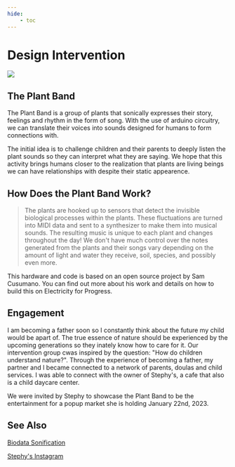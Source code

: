 ```yaml
---
hide:
    - toc
---
```


# Design Intervention


![](../images/MT01/PlantBandFlyer.jpeg)

## The Plant Band

The Plant Band is a group of plants that sonically expresses their story, feelings and rhythm in the form of song. With the use of arduino circuitry, we can translate their voices into sounds designed for humans to form connections with. 

The initial idea is to challenge children and their parents to deeply listen the plant sounds so they can interpret what they are saying. We hope that this activity brings humans closer to the realization that plants are living beings we can have relationships with despite their static appearence.


## How Does the Plant Band Work?

> The plants are hooked up to sensors that detect the invisible biological processes within the plants. These fluctuations are turned into MIDI data and sent to a synthesizer to make them into musical sounds. The resulting music is unique to each plant and changes throughout the day! We don't have much control over the notes generated from the plants and their songs vary depending on the amount of light and water they receive, soil, species, and possibly even more.

This hardware and code is based on an open source project by Sam Cusumano. You can find out more about his work and details on how to build this on Electricity for Progress.

## Engagement 

I am becoming a father soon so I constantly think about the future my child would be apart of. The true essence of nature should be experienced by the upcoming generations so they inately know how to care for it. Our intervention group cwas inspired by the question: "How do children understand nature?". Through the experience of becoming a father, my partner and I became connected to a network of parents, doulas and child services. I was able to connect with the owner of Stephy's, a cafe that also is a child daycare center. 

We were invited by Stephy to showcase the Plant Band to be the entertainment for a popup market she is holding January 22nd, 2023.


## See Also

[Biodata Sonification](https://electricityforprogress.com/biodata-sonification/)

[Stephy's Instagram](https://www.instagram.com/stephysbcn/)
